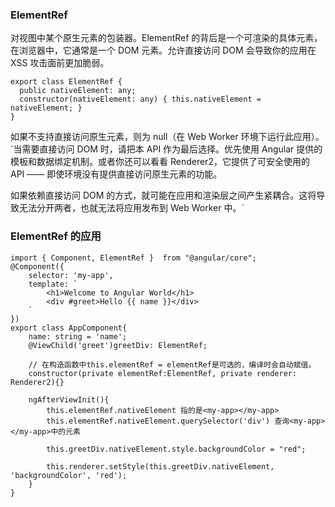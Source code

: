 ### ElementRef

对视图中某个原生元素的包装器。ElementRef 的背后是一个可渲染的具体元素，在浏览器中，它通常是一个 DOM 元素。允许直接访问 DOM 会导致你的应用在 XSS 攻击面前更加脆弱。

```
export class ElementRef {
  public nativeElement: any;
  constructor(nativeElement: any) { this.nativeElement = nativeElement; }
}
```

如果不支持直接访问原生元素，则为 null（在 Web Worker 环境下运行此应用）。`当需要直接访问 DOM 时，请把本 API 作为最后选择。优先使用 Angular 提供的模板和数据绑定机制。或者你还可以看看 Renderer2，它提供了可安全使用的 API —— 即使环境没有提供直接访问原生元素的功能。

如果依赖直接访问 DOM 的方式，就可能在应用和渲染层之间产生紧耦合。这将导致无法分开两者，也就无法将应用发布到 Web Worker 中。`

### ElementRef 的应用

```
import { Component, ElementRef }  from "@angular/core";
@Component({
    selector: 'my-app',
    template: `
        <h1>Welcome to Angular World</h1>
        <div #greet>Hello {{ name }}</div>
    `
})
export class AppComponent{
    name: string = 'name';
    @ViewChild('greet')greetDiv: ElementRef;

    // 在构造函数中this.elementRef = elementRef是可选的，编译时会自动赋值。
    constructor(private elementRef:ElementRef, private renderer: Renderer2){}

    ngAfterViewInit(){
        this.elementRef.nativeElement 指的是<my-app></my-app>
        this.elementRef.nativeElement.querySelector('div') 查询<my-app></my-app>中的元素

        this.greetDiv.nativeElement.style.backgroundColor = "red";

        this.renderer.setStyle(this.greetDiv.nativeElement, 'backgroundColor', 'red');
    }
}
```

